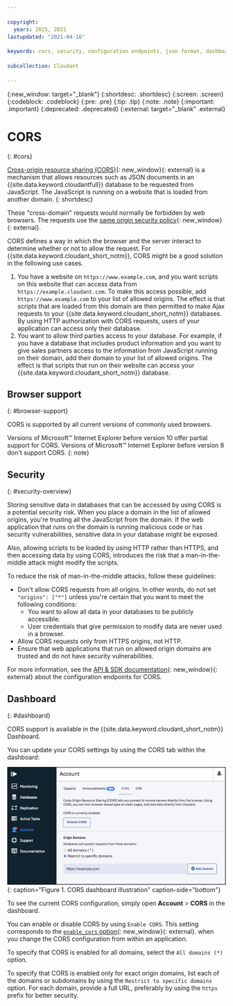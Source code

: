 ```yaml
---

copyright:
  years: 2015, 2021
lastupdated: "2021-04-16"

keywords: cors, security, configuration endpoints, json format, dashboard, set CORS configuration, read CORS configuration, IBM Cloudant Dashboard

subcollection: Cloudant

---
```


{:new_window: target="_blank"}
{:shortdesc: .shortdesc}
{:screen: .screen}
{:codeblock: .codeblock}
{:pre: .pre}
{:tip: .tip}
{:note: .note}
{:important: .important}
{:deprecated: .deprecated}
{:external: target="_blank" .external}

<!-- Acrolinx: 2021-04-16 -->

# CORS
{: #cors}

[Cross-origin resource sharing (CORS)](https://www.w3.org/wiki/CORS){: new_window}{: external} is a mechanism that allows resources
such as JSON documents in an {{site.data.keyword.cloudantfull}} database to be requested
from JavaScript. The JavaScript is running on a website that is loaded from another domain.
{: shortdesc}

These "cross-domain" requests would normally be forbidden by web browsers. The requests use the [same origin security policy](http://en.wikipedia.org/wiki/Same-origin_policy){: new_window}{: external}.

CORS defines a way in which the browser and the server interact to determine whether or not to allow the request.
For {{site.data.keyword.cloudant_short_notm}},
CORS might be a good solution in the following use cases.

1.	You have a website on `https://www.example.com`,
	and you want scripts on this website that can access data from `https://example.cloudant.com`.
	To make this access possible,
	add `https://www.example.com` to your list of allowed origins.
	The effect is that scripts that are loaded from this domain are then
	permitted to make Ajax requests to your {{site.data.keyword.cloudant_short_notm}} databases.
	By using HTTP authorization with CORS requests,
	users of your application can access only their database.
2.	You want to allow third parties access to your database.
	For example, if you have a database that includes product information
	and you want to give sales partners access to the information from JavaScript running on their domain,
	add their domain to your list of allowed origins.
	The effect is that scripts that run on their website can access your {{site.data.keyword.cloudant_short_notm}} database.

## Browser support
{: #browser-support}

CORS is supported by all current versions of commonly used browsers.

Versions of Microsoft&trade; Internet Explorer before version 10 offer partial support for CORS. Versions of Microsoft&trade; Internet Explorer before version 8 don't support CORS.
{: note}

## Security
{: #security-overview}

Storing sensitive data in databases that can be accessed by using CORS is a potential security risk.
When you place a domain in the list of allowed origins,
you're trusting all the JavaScript from the domain.
If the web application that runs on the domain is running malicious code or has security vulnerabilities,
sensitive data in your database might be exposed.

Also,
allowing scripts to be loaded by using HTTP rather than HTTPS,
and then accessing data by using CORS,
introduces the risk that a man-in-the-middle attack might modify the scripts.

To reduce the risk of man-in-the-middle attacks, follow these guidelines:

-	Don't allow CORS requests from all origins.
	In other words,
	do not set `"origins": ["*"]` unless you're certain that you want to meet the following conditions:
	-	You want to allow all data in your databases to be publicly accessible.
	-	User credentials that give permission to modify data are never used in a browser.
-	Allow CORS requests only from HTTPS origins, not HTTP.
-	Ensure that web applications that run on allowed origin domains are trusted
	and do not have security vulnerabilities.

For more information, see the [API & SDK documentation](/apidocs/cloudant#getcorsinformation){: new_window}{: external} about the configuration endpoints for CORS.

## Dashboard
{: #dashboard}

CORS support is available in the {{site.data.keyword.cloudant_short_notm}} Dashboard.

You can update your CORS settings by using the CORS tab within the dashboard:

![CORS dashboard illustration](../images/corsdashboard.png){: caption="Figure 1. CORS dashboard illustration" caption-side="bottom"}

To see the current CORS configuration,
simply open **Account** > **CORS** in the dashboard.

You can enable or disable CORS by using `Enable CORS`.
This setting corresponds to the [`enable_cors` option](/apidocs/cloudant#putcorsconfiguration){: new_window}{: external}.
when you change the CORS configuration from within an application.

To specify that CORS is enabled for all domains,
select the `All domains (*)` option.

To specify that CORS is enabled only for exact origin domains,
list each of the domains or subdomains by using the `Restrict to specific domains` option.
For each domain,
provide a full URL,
preferably by using the `https` prefix for better security.
